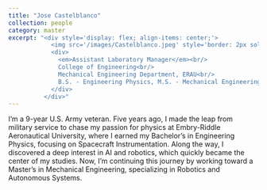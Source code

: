 ```yaml
---
title: "Jose Castelblanco"
collection: people
category: master
excerpt: "<div style='display: flex; align-items: center;'>
            <img src='/images/Castelblanco.jpeg' style='border: 2px solid #ccc; border-radius: 10px; width: 25%; margin-right: 1rem;'>
            <div>
              <em>Assistant Laboratory Manager</em><br/>
              College of Engineering<br/>
              Mechanical Engineering Department, ERAU<br/>
              B.S. - Engineering Physics, M.S. - Mechanical Engineering
            </div>
          </div>"
---
```


I’m a 9-year U.S. Army veteran. Five years ago, I made the leap from military service to chase my passion for physics at Embry-Riddle Aeronautical University, where I earned my Bachelor’s in Engineering Physics, focusing on Spacecraft Instrumentation. Along the way, I discovered a deep interest in AI and robotics, which quickly became the center of my studies. Now, I’m continuing this journey by working toward a Master’s in Mechanical Engineering, specializing in Robotics and Autonomous Systems.